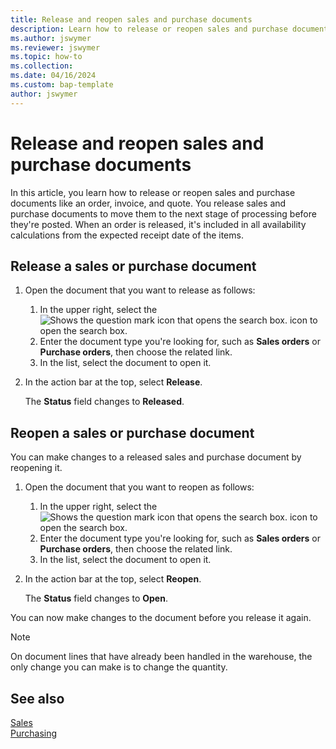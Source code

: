 ```yaml
---
title: Release and reopen sales and purchase documents
description: Learn how to release or reopen sales and purchase documents like order, invoices, and quotes.
ms.author: jswymer
ms.reviewer: jswymer
ms.topic: how-to
ms.collection: 
ms.date: 04/16/2024
ms.custom: bap-template
author: jswymer
---
```


# Release and reopen sales and purchase documents

In this article, you learn how to release or reopen sales and purchase documents like an order, invoice, and quote. You release sales and purchase documents to move them to the next stage of processing before they're posted. When an order is released, it's included in all availability calculations from the expected receipt date of the items.

## Release a sales or purchase document

1. Open the document that you want to release as follows:

   1. In the upper right, select the ![Shows the question mark icon that opens the search box.](media/ui-search/search_small.png) icon to open the search box.
   1. Enter the document type you're looking for, such as **Sales orders** or **Purchase orders**, then choose the related link.
   1. In the list, select the document to open it.
1. In the action bar at the top, select **Release**.

   The **Status** field changes to **Released**.

## Reopen a sales or purchase document

You can make changes to a released sales and purchase document by reopening it.

1. Open the document that you want to reopen as follows:

   1. In the upper right, select the ![Shows the question mark icon that opens the search box.](media/ui-search/search_small.png) icon to open the search box.
   1. Enter the document type you're looking for, such as **Sales orders** or **Purchase orders**, then choose the related link.
   1. In the list, select the document to open it.
1. In the action bar at the top, select **Reopen**.

   The **Status** field changes to **Open**.

You can now make changes to the document before you release it again.

> [!NOTE]
> On document lines that have already been handled in the warehouse, the only change you can make is to change the quantity.

## See also
  
[Sales](sales-manage-sales.md)  
[Purchasing](purchasing-manage-purchasing.md)  